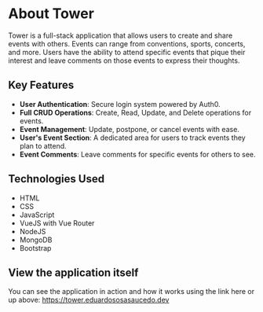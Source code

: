 # About Tower
Tower is a full-stack application that allows users to create and share events with others. Events can range from conventions, sports, concerts, and more. Users have the ability to attend specific events that pique their interest and leave comments on those events to express their thoughts.

## Key Features

- **User Authentication**: Secure login system powered by Auth0.
- **Full CRUD Operations**: Create, Read, Update, and Delete operations for events.
- **Event Management**: Update, postpone, or cancel events with ease.
- **User's Event Section**: A dedicated area for users to track events they plan to attend.
- **Event Comments**: Leave comments for specific events for others to see.

## Technologies Used

- HTML
- CSS
- JavaScript
- VueJS with Vue Router
- NodeJS
- MongoDB
- Bootstrap

## View the application itself
You can see the application in action and how it works using the link here or up above: https://tower.eduardososasaucedo.dev

